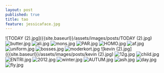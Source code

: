 ```yaml
---
layout: post
published: true
title: tao
feature: jessicaface.jpg
---
```

![TODAY (2).jpg]({{site.baseurl}}/assets/images/posts/TODAY (2).jpg)
![butter.jpg]({{site.baseurl}}/assets/images/posts/butter.jpg)
![ali.jpg]({{site.baseurl}}/assets/images/posts/ali.jpg)
![mons.jpg]({{site.baseurl}}/assets/images/posts/mons.jpg)
![PAR.jpg]({{site.baseurl}}/assets/images/posts/PAR.jpg)
![HOMO.jpg]({{site.baseurl}}/assets/images/posts/HOMO.jpg)
![af.jpg]({{site.baseurl}}/assets/images/posts/af.jpg)
![uniform.jpg]({{site.baseurl}}/assets/images/posts/uniform.jpg)
![bosses.jpg]({{site.baseurl}}/assets/images/posts/bosses.jpg)
![moderkort.jpg]({{site.baseurl}}/assets/images/posts/moderkort.jpg)
![kevin (2).jpg]({{site.baseurl}}/assets/images/posts/kevin (2).jpg)
![12g.jpg]({{site.baseurl}}/assets/images/posts/12g.jpg)
![child.jpg]({{site.baseurl}}/assets/images/posts/child.jpg)
![ENTRI.jpg]({{site.baseurl}}/assets/images/posts/ENTRI.jpg)
![2012.jpg]({{site.baseurl}}/assets/images/posts/2012.jpg)
![winter.jpg]({{site.baseurl}}/assets/images/posts/winter.jpg)
![AUTUM.jpg]({{site.baseurl}}/assets/images/posts/AUTUM.jpg)
![ash.jpg]({{site.baseurl}}/assets/images/posts/ash.jpg)
![day.jpg]({{site.baseurl}}/assets/images/posts/day.jpg)
![fly.jpg]({{site.baseurl}}/assets/images/posts/fly.jpg)
